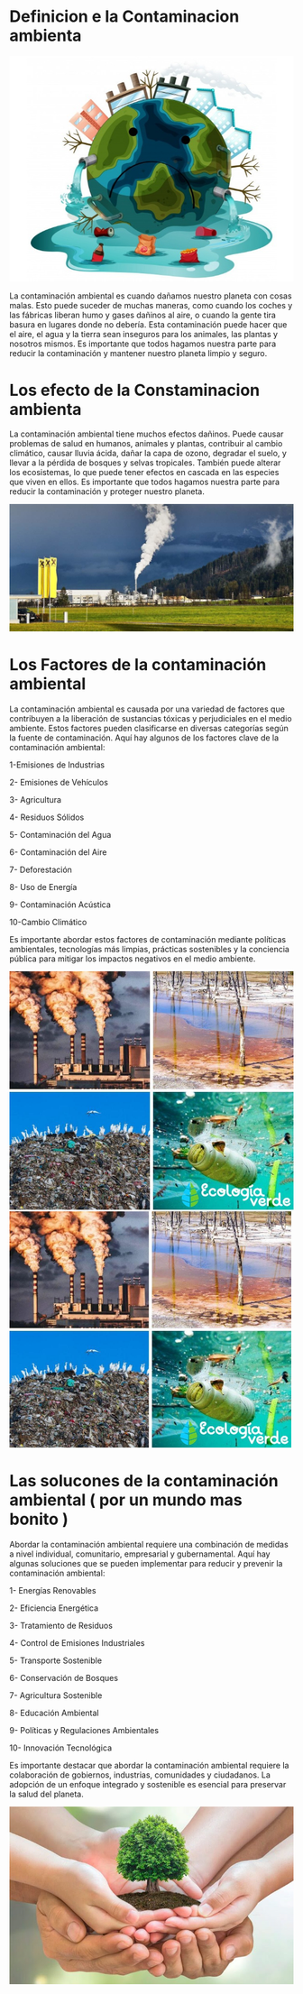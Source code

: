 # Definicion e la Contaminacion ambienta

![foto](/1.jpeg)


La contaminación ambiental es cuando dañamos nuestro planeta con cosas malas. Esto puede suceder de muchas maneras, como cuando los coches y las fábricas liberan humo y gases dañinos al aire, o cuando la gente tira basura en lugares donde no debería. Esta contaminación puede hacer que el aire, el agua y la tierra sean inseguros para los animales, las plantas y nosotros mismos. Es importante que todos hagamos nuestra parte para reducir la contaminación y mantener nuestro planeta limpio y seguro.


# Los efecto de la Constaminacion ambienta

La contaminación ambiental tiene muchos efectos dañinos. Puede causar problemas de salud en humanos, animales y plantas, contribuir al cambio climático, causar lluvia ácida, dañar la capa de ozono, degradar el suelo, y llevar a la pérdida de bosques y selvas tropicales. También puede alterar los ecosistemas, lo que puede tener efectos en cascada en las especies que viven en ellos. Es importante que todos hagamos nuestra parte para reducir la contaminación y proteger nuestro planeta.



![foto11](/11.jpg)



# Los Factores de la contaminación ambiental



La contaminación ambiental es causada por una variedad de factores que contribuyen a la liberación de sustancias tóxicas y perjudiciales en el medio ambiente. Estos factores pueden clasificarse en diversas categorías según la fuente de contaminación. Aquí hay algunos de los factores clave de la contaminación ambiental:

1-Emisiones de Industrias

2- Emisiones de Vehículos

3- Agricultura

4- Residuos Sólidos

5- Contaminación del Agua

6- Contaminación del Aire

7- Deforestación

8- Uso de Energía

9- Contaminación Acústica

10-Cambio Climático


Es importante abordar estos factores de contaminación mediante políticas ambientales, tecnologías más limpias, prácticas sostenibles y la conciencia pública para mitigar los impactos negativos en el medio ambiente.

![foto12](/12.jpg)
<img src="/12.jpg" alt="foto" width="500px">



# Las solucones de la contaminación ambiental ( por un mundo mas bonito )



Abordar la contaminación ambiental requiere una combinación de medidas a nivel individual, comunitario, empresarial y gubernamental. Aquí hay algunas soluciones que se pueden implementar para reducir y prevenir la contaminación ambiental:

1- Energías Renovables

2- Eficiencia Energética

3- Tratamiento de Residuos

4- Control de Emisiones Industriales

5- Transporte Sostenible

6- Conservación de Bosques

7- Agricultura Sostenible

8- Educación Ambiental

9- Políticas y Regulaciones Ambientales

10- Innovación Tecnológica


Es importante destacar que abordar la contaminación ambiental requiere la colaboración de gobiernos, industrias, comunidades y ciudadanos. La adopción de un enfoque integrado y sostenible es esencial para preservar la salud del planeta.

![foto13](/13.jpg)
